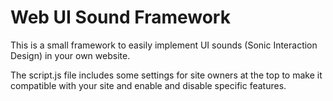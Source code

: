 # Web UI Sound Framework

This is a small framework to easily implement UI sounds (Sonic Interaction Design) in your own website.

The script.js file includes some settings for site owners at the top to make it compatible with your site and enable and disable specific features.
